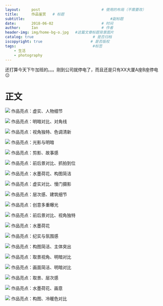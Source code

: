 ```yaml
---
layout:     post             				# 使用的布局（不需要改）
title:      作品鉴赏   # 标题 
subtitle:    					  				#副标题
date:       2018-06-02  					# 时间
author:     Ian                  			# 作者
header-img: img/home-bg-o.jpg	#这篇文章标题背景图片
catalog: true                        	# 是否归档
iscopyright: true                      # 是否版权
tags:                              		#标签
    - 生活
    - photography
---
```


还打算今天下午加班的。。。刚到公司就停电了，而且还是只有XX大厦A座B座停电😑

# 正文

![](http://uniquezhangqi.oss-cn-shenzhen.aliyuncs.com/blog/2018-06-30-%E7%99%BE%E5%B2%81%E8%80%81%E4%BA%BA.png)
作品亮点：虚实、人物细节

![](http://uniquezhangqi.oss-cn-shenzhen.aliyuncs.com/blog/2018-06-30-%E6%97%A0%E9%A2%98.png)
作品亮点：明暗对比、对角线

![](http://uniquezhangqi.oss-cn-shenzhen.aliyuncs.com/blog/2018-06-30-%E4%BA%AD%E4%BA%AD%E7%8E%89%E7%AB%8B.png)
作品亮点：视角独特、色调清新

![](http://uniquezhangqi.oss-cn-shenzhen.aliyuncs.com/blog/2018-06-30-%E6%97%A0%E8%A8%80.png)
作品亮点：光影与明暗

![](http://uniquezhangqi.oss-cn-shenzhen.aliyuncs.com/blog/2018-06-30-%E9%9D%92%E6%98%A5.png)
作品亮点：剪影、故事感 

![](http://uniquezhangqi.oss-cn-shenzhen.aliyuncs.com/blog/2018-06-30-%E5%BE%85%E6%8B%86%E7%9A%84%E6%88%BF%E5%AD%90-1.png)
作品亮点：前后景对比、抓拍到位 

![](http://uniquezhangqi.oss-cn-shenzhen.aliyuncs.com/blog/2018-06-30-%E8%8D%B7%E8%8A%B1.png)
作品亮点：水墨荷花、构图简洁

![](http://uniquezhangqi.oss-cn-shenzhen.aliyuncs.com/blog/2018-06-30-%E6%97%A0%E9%A2%982.png)
作品亮点：虚实对比、慢门摄影

![](http://uniquezhangqi.oss-cn-shenzhen.aliyuncs.com/blog/2018-06-30-%E9%9B%A8%E5%90%8E.png)
作品亮点：层次感、建筑细节

![](http://uniquezhangqi.oss-cn-shenzhen.aliyuncs.com/blog/2018-06-30-%E6%9C%97%E8%AF%BB%E8%80%85.png)
作品亮点：创意多重曝光

![](http://uniquezhangqi.oss-cn-shenzhen.aliyuncs.com/blog/2018-06-30-%E7%A5%9E%E6%B0%94%E7%9A%84%E7%8B%97%E5%AD%90.png)
作品亮点：前后景对比、视角独特

![](http://uniquezhangqi.oss-cn-shenzhen.aliyuncs.com/blog/2018-06-30-%E8%8D%B7.png)
作品亮点：水墨荷花

![](http://uniquezhangqi.oss-cn-shenzhen.aliyuncs.com/blog/2018-06-30-%E9%80%94%E7%BE%8A.png)
作品亮点：纪实与氛围感

![](http://uniquezhangqi.oss-cn-shenzhen.aliyuncs.com/blog/2018-06-30-%E8%A1%8C%E8%B5%B0.png)
作品亮点：构图简洁、主体突出

![](http://uniquezhangqi.oss-cn-shenzhen.aliyuncs.com/blog/2018-06-30-%E5%A4%A7%E9%9B%A8%E5%B0%86%E8%87%B3.png)
作品亮点：取景视角、明暗对比

![](http://uniquezhangqi.oss-cn-shenzhen.aliyuncs.com/blog/2018-06-30-%E6%99%A8%E9%9B%BE.png)
作品亮点：画面简洁、明暗对比 

![](http://uniquezhangqi.oss-cn-shenzhen.aliyuncs.com/blog/2018-06-30-%E5%A4%A7%E7%BE%8E%E6%96%B0%E7%96%86%E4%B9%8B%E6%B1%9F%E5%B8%83%E6%8B%89%E5%85%8B.png)
作品亮点：取景、层次感

![](http://uniquezhangqi.oss-cn-shenzhen.aliyuncs.com/blog/2018-06-30-%E8%8E%B2.png)
作品亮点：水墨荷花、画意

![](http://uniquezhangqi.oss-cn-shenzhen.aliyuncs.com/blog/2018-06-30-070139.png)
作品亮点：构图、冷暖色对比




